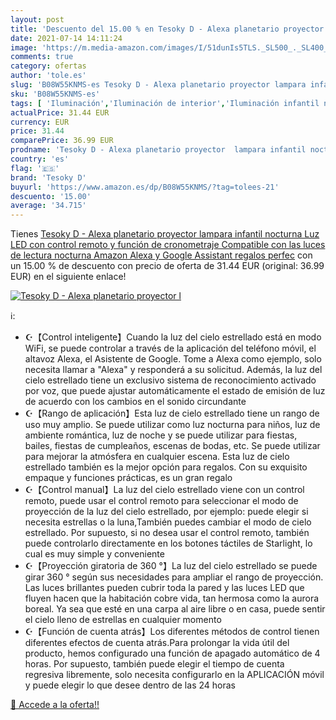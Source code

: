 ```yaml
---
layout: post
title: 'Descuento del 15.00 % en Tesoky D - Alexa planetario proyector  l'
date: 2021-07-14 14:11:24
image: 'https://m.media-amazon.com/images/I/51dunIs5TLS._SL500_._SL400_.jpg'
comments: true
category: ofertas
author: 'tole.es'
slug: 'B08W55KNMS-es Tesoky D - Alexa planetario proyector lampara infantil...'
sku: 'B08W55KNMS-es'
tags: [ 'Iluminación','Iluminación de interior','Iluminación infantil nocturna','Lámparas e iluminación infantil','alexa','tesoky d', ]
actualPrice: 31.44 EUR
currency: EUR
price: 31.44
comparePrice: 36.99 EUR
prodname: 'Tesoky D - Alexa planetario proyector  lampara infantil nocturna Luz LED con control remoto y función de cronometraje  Compatible con las luces de lectura nocturna Amazon Alexa y Google Assistant regalos perfec'
country: 'es'
flag: '🇪🇸'
brand: 'Tesoky D'
buyurl: 'https://www.amazon.es/dp/B08W55KNMS/?tag=tolees-21'
descuento: '15.00'
average: '34.715'
---
```


Tienes [Tesoky D - Alexa planetario proyector  lampara infantil nocturna Luz LED con control remoto y función de cronometraje  Compatible con las luces de lectura nocturna Amazon Alexa y Google Assistant regalos perfec](https://www.amazon.es/dp/B08W55KNMS/?tag=tolees-21) con un 15.00 % de descuento con precio de oferta de 31.44 EUR (original: 36.99 EUR) en el siguiente enlace!

[![Tesoky D - Alexa planetario proyector  l](https://m.media-amazon.com/images/I/51dunIs5TLS._SL500_._SL400_.jpg)](https://www.amazon.es/dp/B08W55KNMS/?tag=tolees-21)

ℹ️:

- ☪【Control inteligente】Cuando la luz del cielo estrellado está en modo WiFi, se puede controlar a través de la aplicación del teléfono móvil, el altavoz Alexa, el Asistente de Google. Tome a Alexa como ejemplo, solo necesita llamar a "Alexa" y responderá a su solicitud. Además, la luz del cielo estrellado tiene un exclusivo sistema de reconocimiento activado por voz, que puede ajustar automáticamente el estado de emisión de luz de acuerdo con los cambios en el sonido circundante
- ☪【Rango de aplicación】Esta luz de cielo estrellado tiene un rango de uso muy amplio. Se puede utilizar como luz nocturna para niños, luz de ambiente romántica, luz de noche y se puede utilizar para fiestas, bailes, fiestas de cumpleaños, escenas de bodas, etc. Se puede utilizar para mejorar la atmósfera en cualquier escena. Esta luz de cielo estrellado también es la mejor opción para regalos. Con su exquisito empaque y funciones prácticas, es un gran regalo
- ☪【Control manual】La luz del cielo estrellado viene con un control remoto, puede usar el control remoto para seleccionar el modo de proyección de la luz del cielo estrellado, por ejemplo: puede elegir si necesita estrellas o la luna,También puedes cambiar el modo de cielo estrellado. Por supuesto, si no desea usar el control remoto, también puede controlarlo directamente en los botones táctiles de Starlight, lo cual es muy simple y conveniente
- ☪【Proyección giratoria de 360 °】La luz del cielo estrellado se puede girar 360 ° según sus necesidades para ampliar el rango de proyección. Las luces brillantes pueden cubrir toda la pared y las luces LED que fluyen hacen que la habitación cobre vida, tan hermosa como la aurora boreal. Ya sea que esté en una carpa al aire libre o en casa, puede sentir el cielo lleno de estrellas en cualquier momento
- ☪【Función de cuenta atrás】Los diferentes métodos de control tienen diferentes efectos de cuenta atrás.Para prolongar la vida útil del producto, hemos configurado una función de apagado automático de 4 horas. Por supuesto, también puede elegir el tiempo de cuenta regresiva libremente, solo necesita configurarlo en la APLICACIÓN móvil y puede elegir lo que desee dentro de las 24 horas

[🛒 Accede a la oferta!!](https://www.amazon.es/dp/B08W55KNMS/?tag=tolees-21)
